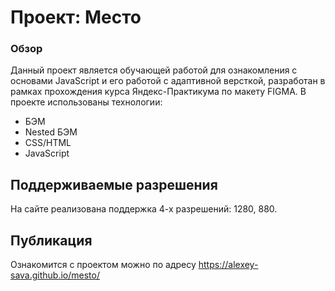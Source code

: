 # Проект: Место

### Обзор

Данный проект является обучающей работой для ознакомления с основами JavaScript и его работой с адаптивной версткой, разработан в рамках прохождения курса Яндекс-Практикума по макету FIGMA.
В проекте использованы технологии:
* БЭМ
* Nested БЭМ
* CSS/HTML
* JavaScript

## Поддерживаемые разрешения
На сайте реализована поддержка 4-х разрешений: 1280, 880.

## Публикация
Ознакомится с проектом можно по адресу https://alexey-sava.github.io/mesto/
